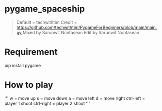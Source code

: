 # pygame_spaceship
> Default = techwithtim
> Credit  = https://github.com/techwithtim/PygameForBeginners/blob/main/main.py
> Mixed by Sarunwit Nontasean
> Edit by Sarunwit Nontasean

# Requirement
pip install pygame

# How to play
'''
w = move up
s = move down
a = move left
d = move right
ctrl-left = player 1 shoot
ctrl-right = player 2 shoot
'''

